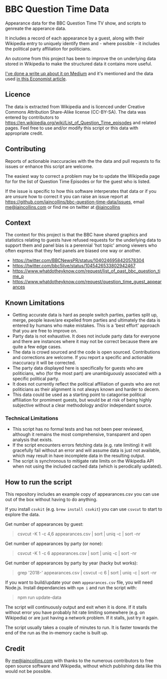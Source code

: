 # BBC Question Time Data

Appearance data for the BBC Question Time TV show, and scripts to genreate the apperance data.

It includes a record of each appearance by a guest, along with their Wikipedia entry to uniquely identify them and - where possible - it includes the political party affiliation for politicians.

An outcome from this project has been to improve the on underlying data stored in Wikipedia to make the structured data it contains more useful.

[I've done a write up about it on Medium](https://medium.com/@iaincollins/bias-in-bbc-question-time-66f77ecc11ec) and it's mentioned and the data used [in this Economist article](https://www.economist.com/graphic-detail/2019/01/09/question-time-the-bbcs-flagship-political-show-gets-a-female-host).

## Licence

The data is extracted from Wikipedia and is licenced under Creative Commons Attribution Share-Alike license (CC-BY-SA). The data was entered by contributors to https://en.wikipedia.org/wiki/List_of_Question_Time_episodes and related pages. Feel free to use and/or modify this script or this data with appropriate credit.

## Contributing

Reports of actionable inaccuracies with the the data and pull requests to fix issues or enhance this script are welcome.

The easiest way to correct a problem may be to update the Wikipedia page for for the list of Question Time Episodes or for the guest who is listed.

If the issue is specific to how this software interperates that data or if you are unsure how to correct it you can raise an issue report at https://github.com/iaincollins/bbc-question-time-data/issues, email me@iaincollins.com or find me on twitter at [@iaincollins](https://twitter.com/iaincollins)

## Context 

The context for this project is that the BBC have shared graphics and statistics relating to guests have refused requests for the underlying data to support them and panel bias is a perennial 'hot topic' among viewers who often express that they feel panels are biased one way or another.

* https://twitter.com/BBCNewsPR/status/1040246958420578304
* https://twitter.com/bbc5live/status/1045426533802942467
* https://www.whatdotheyknow.com/request/list_of_past_bbc_question_time_p
* https://www.whatdotheyknow.com/request/question_time_guest_appearances

## Known Limitations

* Getting accurate data is hard as people switch parties, parties split up, merge, people leave/are expelled from parties and ultimately the data is entered by humans who make mistakes. This is a 'best effort' approach that you are free to improve on.
* Party data is not exhaustive. It does not include party data for everyone and there are instances where it may not be correct because there are quite a few edge cases.
* The data is crowd sourced and the code is open sourced. Contributions and corrections are welcome. If you report a specific and actionable inaccuracy it will be corrected.
* The party data displayed here is specifically for guests who are politicians, who (for the most part) are unambiguously associated with a specific political party.
* It does not currently reflect the political affiliation of guests who are not politicians as their alignment is not always known and harder to decern.
* This data could be used as a starting point to catagorise political affiliation for promiment guests, but would be at risk of being highly subjective without a clear methodology and/or independant source.

### Technical Limitations

* This script has no formal tests and has not been peer reviewed, although it remains the most comprehensive, transparent and open analysis that exists. 
* If the script encounters errors fetching data (e.g. rate limiting) it will gracefully fail without an error and will assume data is just not available, which may result in have incomplete data in the resulting output. 
* The script is synchronous to mitigate rate limits on the Wikipedia API when not using the included cached data (which is perodically updated).

## How to run the script

This repository includes an example copy of appearances.csv you can use out of the box without having to do anything.

If you install `csvkit` (e.g. `brew install csvkit`) you can use `csvcut` to start to explore the data.

Get number of appearances by guest:

  > csvcut -K 1 -c 4,6 appearances.csv | sort | uniq -c | sort -nr

Get number of appearances by party (or none):

  > csvcut -K 1 -c 6 appearances.csv | sort | uniq -c | sort -nr
  
Get number of appearances by party by year (hacky but works):

  > grep '2018-' appearances.csv | csvcut -c 6 | sort | uniq -c | sort -nr

If you want to build/update your own `appearances.csv` file, you will need Node.js. Install dependancies with `npm i` and run the script with:

  > npm run update-data
  
The script will continuously output and exit when it is done. If it stalls without error you have probably hit rate limiting somewhere (e.g. on Wikipedia) or are just having a network problem. If it stalls, just try it again.

The script usually takes a couple of minutes to run. It is faster towards the end of the run as the in-memory cache is built up.

## Credit

By <me@iaincollins.com> with thanks to the numerous contributors to free open source software and Wikipedia, without which publishing data like this would not be possible.
